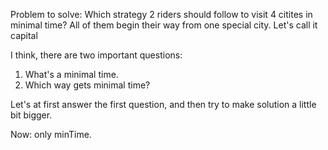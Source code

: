 Problem to solve:
Which strategy 2 riders should follow to visit 4 citites in minimal time?
All of them begin their way from one special city. Let's call it capital

I think, there are two important questions:
1. What's a minimal time.
2. Which way gets minimal time?

Let's at first answer the first question, and then try to make solution a little bit bigger.

Now: only minTime.